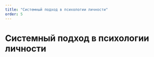 ```yaml
---
title: "Системный подход в психологии личности"
order: 5
---
```


# Системный подход в психологии личности

